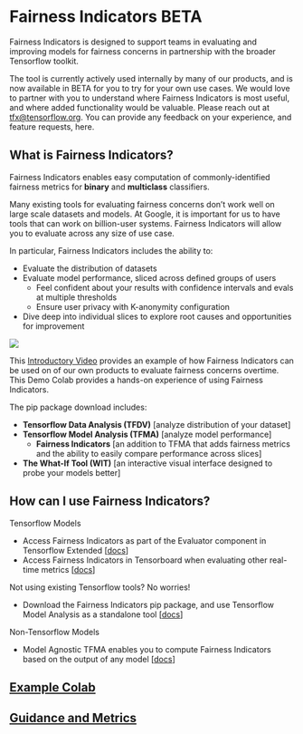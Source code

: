 # Fairness Indicators BETA 
Fairness Indicators is designed to support teams in evaluating and improving models for fairness concerns in partnership with the broader Tensorflow toolkit.  

The tool is currently actively used internally by many of our products, and is now available in BETA for you to try for your own use cases. We would love to partner with you to understand where Fairness Indicators is most useful, and where added functionality would be valuable. Please reach out at tfx@tensorflow.org. You can provide any feedback on your experience, and feature requests, here. 

## What is Fairness Indicators? 
Fairness Indicators enables easy computation of commonly-identified fairness metrics for **binary** and **multiclass** classifiers. 

Many existing tools for evaluating fairness concerns don’t work well on large scale datasets and models. At Google, it is important for us to have tools that can work on billion-user systems. Fairness Indicators will allow you to evaluate across any size of use case. 

In particular, Fairness Indicators includes the ability to:

* Evaluate the distribution of datasets
* Evaluate model performance, sliced across defined groups of users
  * Feel confident about your results with confidence intervals and evals at multiple thresholds
  * Ensure user privacy with K-anonymity configuration
* Dive deep into individual slices to explore root causes and opportunities for improvement

[![](http://img.youtube.com/vi/pHT-ImFXPQo/0.jpg)](http://www.youtube.com/watch?v=pHT-ImFXPQo "")

This [Introductory Video](https://www.youtube.com/watch?v=pHT-ImFXPQo) provides an example of how Fairness Indicators can be used on of our own products to evaluate fairness concerns overtime. This Demo Colab provides a hands-on experience of using Fairness Indicators.

The pip package download includes:

* **Tensorflow Data Analysis (TFDV)** \[analyze distribution of your dataset]
* **Tensorflow Model Analysis (TFMA)** \[analyze model performance]
  * **Fairness Indicators** \[an addition to TFMA that adds fairness metrics and the ability to easily compare performance across slices]
* **The What-If Tool (WIT)** \[an interactive visual interface designed to probe your models better]

## How can I use Fairness Indicators?
Tensorflow Models

* Access Fairness Indicators as part of the Evaluator component in Tensorflow Extended \[[docs](https://www.tensorflow.org/tfx/guide/evaluator)]
* Access Fairness Indicators in Tensorboard when evaluating other real-time metrics \[[docs](https://github.com/catherinaxu/tensorboard/blob/fi-documentation/docs/fairness-indicators.md)]

Not using existing Tensorflow tools? No worries!

* Download the Fairness Indicators pip package, and use Tensorflow Model Analysis as a standalone tool \[[docs](https://g3doc.corp.google.com/third_party/tfx/opensource_only/g3doc/guide/fairness_indicators.md?cl=catherinaxu%2F164)]

Non-Tensorflow Models

* Model Agnostic TFMA enables you to compute Fairness Indicators based on the output of any model \[[docs](https://g3doc.corp.google.com/third_party/tfx/opensource_only/g3doc/guide/fairness_indicators.md?cl=catherinaxu%2F164)]

## [Example Colab](https://github.com/tensorflow/fairness-indicators/blob/master/demo/Fairness_Indicators_Example_Colab.ipynb)

## [Guidance and Metrics](https://docs.google.com/document/d/1GbsRvRdNqcemrQuQC9_5LGs5TqbUZJHdDL52T3C9-Ek/edit?ts=5db72d6b#heading=h.olp5n6c0y9vi)
